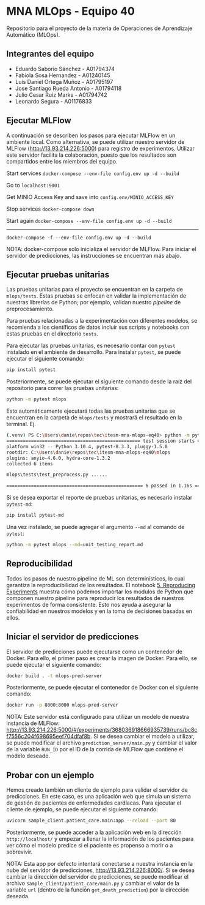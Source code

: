 # MNA MLOps - Equipo 40

Repositorio para el proyecto de la materia de Operaciones de Aprendizaje Automático (MLOps).

## Integrantes del equipo
- Eduardo Saborío Sánchez - A01794374
- Fabiola Sosa Hernandez - A01240145
- Luis Daniel Ortega Muñoz - A01795197
- Jose Santiago Rueda Antonio - A01794118
- Julio Cesar Ruiz Marks - A01794742
- Leonardo Segura - A01176833


## Ejecutar MLFlow

A continuación se describen los pasos para ejecutar MLFlow en un ambiente local. Como alternativa, se puede utilizar nuestro servidor de MLFlow (http://13.93.214.226:5000) para registro de experimentos. Utilizar este servidor facilita la colaboración, puesto que los resultados son compartidos entre los miembros del equipo.


Start services `docker-compose --env-file config.env up -d --build`

Go to `localhost:9001`

Get MINIO Access Key and save into `config.env/MINIO_ACCESS_KEY`

Stop services `docker-compose down`

Start again `docker-compose --env-file config.env up -d --build`


______________________________________________

`docker-compose -f --env-file config.env up -d --build`

NOTA: docker-compose solo inicializa el servidor de MLFlow. Para iniciar el servidor de predicciones, las instrucciones se encuentran más abajo.

## Ejecutar pruebas unitarias

Las pruebas unitarias para el proyecto se encuentran en la carpeta de `mlops/tests`. Estas pruebas se enfocan en validar la implementación de nuestras librerías de Python; por ejemplo, validan nuestro _pipeline_ de preprocesamiento.

Para pruebas relacionadas a la experimentación con diferentes modelos, se recomienda a los científicos de datos incluir sus scripts y notebooks con estas pruebas en el directorio `tests`.

Para ejecutar las pruebas unitarias, es necesario contar con `pytest` instalado en el ambiente de desarrollo. Para instalar `pytest`, se puede ejecutar el siguiente comando:

```bash
pip install pytest
```

Posteriormente, se puede ejecutar el siguiente comando desde la raíz del repositorio para correr las pruebas unitarias:

```bash
python -m pytest mlops
```

Esto automáticamente ejecutará todas las pruebas unitarias que se encuentran en la carpeta de `mlops/tests` y mostrará el resultado en la terminal. Ej.

```bash
(.venv) PS C:\Users\danie\repos\tec\itesm-mna-mlops-eq40> python -m pytest mlops
================================================= test session starts ==================================================
platform win32 -- Python 3.10.4, pytest-8.3.3, pluggy-1.5.0
rootdir: C:\Users\danie\repos\tec\itesm-mna-mlops-eq40\mlops
plugins: anyio-4.6.0, hydra-core-1.3.2
collected 6 items                                                                                                       

mlops\tests\test_preprocess.py ......                                                                             [100%]

================================================== 6 passed in 1.16s ===================================================
```

Si se desea exportar el reporte de pruebas unitarias, es necesario instalar `pytest-md`:
    
```bash
pip install pytest-md
```

Una vez instalado, se puede agregar el argumento `--md` al comando de `pytest`:

```bash
python -m pytest mlops --md=unit_testing_report.md
```

## Reproducibilidad

Todos los pasos de nuestro pipeline de ML son determinísticos, lo cual garantiza la reproducibilidad de los resultados. El notebook [5. Reproducing Experiments](notebooks/5.Reproducing_experiments.ipynb) muestra cómo podemos importar los módulos de Python que componen nuestro pipeline para reproducir los resultados de nuestros experimentos de forma consistente. Esto nos ayuda a asegurar la confiabilidad en nuestros modelos y en la toma de decisiones basadas en ellos.


## Iniciar el servidor de predicciones

El servidor de predicciones puede ejecutarse como un contenedor de Docker. Para ello, el primer paso es crear la imagen de Docker. Para ello, se puede ejecutar el siguiente comando:

```bash
docker build . -t mlops-pred-server 
```

Posteriormente, se puede ejecutar el contenedor de Docker con el siguiente comando:

```bash
docker run -p 8000:8000 mlops-pred-server
```

NOTA: Este servidor está configurado para utilizar un modelo de nuestra instancia de MLFlow: http://13.93.214.226:5000/#/experiments/368036918666935739/runs/bc8cf7556c204f698695eef704dfaf8b. Si se desea cambiar el modelo a utilizar, se puede modificar el archivo `prediction_server/main.py` y cambiar el valor de la variable `RUN_ID` por el ID de la corrida de MLFlow que contiene el modelo deseado.


## Probar con un ejemplo

Hemos creado también un cliente de ejemplo para validar el servidor de predicciones. En este caso, es una aplicación web que simula un sistema de gestión de pacientes de enfermedades cardíacas. Para ejecutar el cliente de ejemplo, se puede ejecutar el siguiente comando:

```bash
uvicorn sample_client.patient_care.main:app --reload --port 80
```

Posteriormente, se puede acceder a la aplicación web en la dirección `http://localhost/` y empezar a llenar la información de los pacientes para ver cómo el modelo predice si el paciente es propenso a morir o a sobrevivir.

NOTA: Esta app por defecto intentará conectarse a nuestra instancia en la nube del servidor de predicciones, http://13.93.214.226:8000/. Si se desea cambiar la dirección del servidor de predicciones, se puede modificar el archivo `sample_client/patient_care/main.py` y cambiar el valor de la variable `url` (dentro de la función `get_death_prediction`) por la dirección deseada.